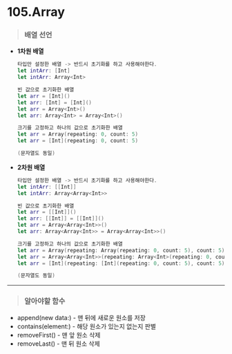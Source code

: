 # 105.Array

> ### 배열 선언
* **1차원 배열**
    ```swift
    타입만 설정한 배열 -> 반드시 초기화를 하고 사용해야한다.
    let intArr: [Int]
    let intArr: Array<Int>
    
    빈 값으로 초기화한 배열
    let arr = [Int]()
    let arr: [Int] = [Int]()
    let arr = Array<Int>()
    let arr: Array<Int> = Array<Int>()
    
    크기를 고정하고 하나의 값으로 초기화한 배열
    let arr = Array(repeating: 0, count: 5)
    let arr = [Int](repeating: 0, count: 5)

    (문자열도 동일)
    ```

* **2차원 배열**
    ```swift
    타입만 설정한 배열 -> 반드시 초기화를 하고 사용해야한다.
    let intArr: [[Int]]
    let intArr: Array<Array<Int>>
    
    빈 값으로 초기화한 배열
    let arr = [[Int]]()
    let arr: [[Int]] = [[Int]]()
    let arr = Array<Array<Int>>()
    let arr: Array<Array<Int>> = Array<Array<Int>>()
    
    크기를 고정하고 하나의 값으로 초기화한 배열
    let arr = Array(repeating: Array(repeating: 0, count: 5), count: 5)
    let arr = Array<Array<Int>>(repeating: Array<Int>(repeating: 0, count: 5), count: 5)
    let arr = [Int](repeating: [Int](repeating: 0, count: 5), count: 5)

    (문자열도 동일)
    ```

***

> ### 알아야할 함수
- append(new data:) - 맨 뒤에 새로운 원소를 저장
- contains(element:) - 해당 원소가 있는지 없는지 판별
- removeFirst() - 맨 앞 원소 삭제
- removeLast() - 맨 뒤 원소 삭제
